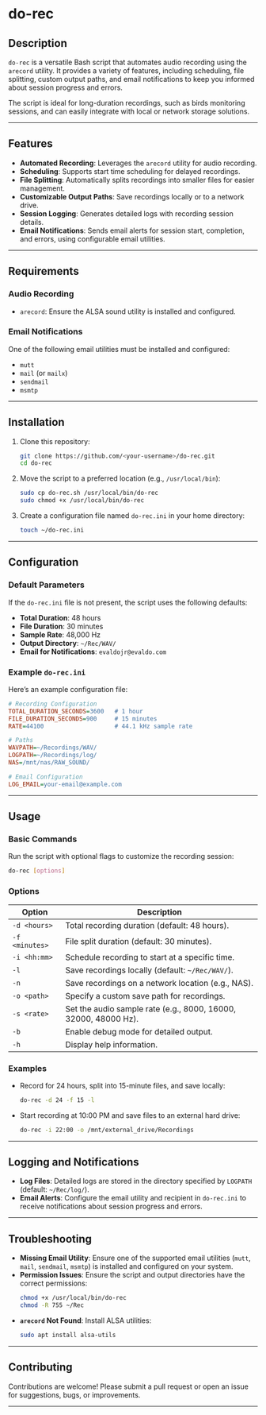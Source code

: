 # do-rec

## Description

`do-rec` is a versatile Bash script that automates audio recording using the `arecord` utility. It provides a variety of features, including scheduling, file splitting, custom output paths, and email notifications to keep you informed about session progress and errors.

The script is ideal for long-duration recordings, such as birds monitoring sessions, and can easily integrate with local or network storage solutions.

---

## Features

- **Automated Recording**: Leverages the `arecord` utility for audio recording.
- **Scheduling**: Supports start time scheduling for delayed recordings.
- **File Splitting**: Automatically splits recordings into smaller files for easier management.
- **Customizable Output Paths**: Save recordings locally or to a network drive.
- **Session Logging**: Generates detailed logs with recording session details.
- **Email Notifications**: Sends email alerts for session start, completion, and errors, using configurable email utilities.

---

## Requirements

### Audio Recording
- `arecord`: Ensure the ALSA sound utility is installed and configured.

### Email Notifications
One of the following email utilities must be installed and configured:
- `mutt`
- `mail` (or `mailx`)
- `sendmail`
- `msmtp`

---

## Installation

1. Clone this repository:
   ```bash
   git clone https://github.com/<your-username>/do-rec.git
   cd do-rec
   ```

2. Move the script to a preferred location (e.g., `/usr/local/bin`):
   ```bash
   sudo cp do-rec.sh /usr/local/bin/do-rec
   sudo chmod +x /usr/local/bin/do-rec
   ```

3. Create a configuration file named `do-rec.ini` in your home directory:
   ```bash
   touch ~/do-rec.ini
   ```

---

## Configuration

### Default Parameters
If the `do-rec.ini` file is not present, the script uses the following defaults:
- **Total Duration**: 48 hours
- **File Duration**: 30 minutes
- **Sample Rate**: 48,000 Hz
- **Output Directory**: `~/Rec/WAV/`
- **Email for Notifications**: `evaldojr@evaldo.com`

### Example `do-rec.ini`
Here’s an example configuration file:
```ini
# Recording Configuration
TOTAL_DURATION_SECONDS=3600   # 1 hour
FILE_DURATION_SECONDS=900     # 15 minutes
RATE=44100                    # 44.1 kHz sample rate

# Paths
WAVPATH=~/Recordings/WAV/
LOGPATH=~/Recordings/log/
NAS=/mnt/nas/RAW_SOUND/

# Email Configuration
LOG_EMAIL=your-email@example.com
```

---

## Usage

### Basic Commands
Run the script with optional flags to customize the recording session:
```bash
do-rec [options]
```

### Options
| Option       | Description                                                              |
|--------------|--------------------------------------------------------------------------|
| `-d <hours>` | Total recording duration (default: 48 hours).                            |
| `-f <minutes>` | File split duration (default: 30 minutes).                              |
| `-i <hh:mm>` | Schedule recording to start at a specific time.                          |
| `-l`         | Save recordings locally (default: `~/Rec/WAV/`).                         |
| `-n`         | Save recordings on a network location (e.g., NAS).                       |
| `-o <path>`  | Specify a custom save path for recordings.                               |
| `-s <rate>`  | Set the audio sample rate (e.g., 8000, 16000, 32000, 48000 Hz).          |
| `-b`         | Enable debug mode for detailed output.                                   |
| `-h`         | Display help information.                                               |

### Examples
- Record for 24 hours, split into 15-minute files, and save locally:
  ```bash
  do-rec -d 24 -f 15 -l
  ```
- Start recording at 10:00 PM and save files to an external hard drive:
  ```bash
  do-rec -i 22:00 -o /mnt/external_drive/Recordings
  ```

---

## Logging and Notifications

- **Log Files**: Detailed logs are stored in the directory specified by `LOGPATH` (default: `~/Rec/log/`).
- **Email Alerts**: Configure the email utility and recipient in `do-rec.ini` to receive notifications about session progress and errors.

---

## Troubleshooting

- **Missing Email Utility**: Ensure one of the supported email utilities (`mutt`, `mail`, `sendmail`, `msmtp`) is installed and configured on your system.
- **Permission Issues**: Ensure the script and output directories have the correct permissions:
  ```bash
  chmod +x /usr/local/bin/do-rec
  chmod -R 755 ~/Rec
  ```
- **`arecord` Not Found**: Install ALSA utilities:
  ```bash
  sudo apt install alsa-utils
  ```

---

## Contributing

Contributions are welcome! Please submit a pull request or open an issue for suggestions, bugs, or improvements.

---


